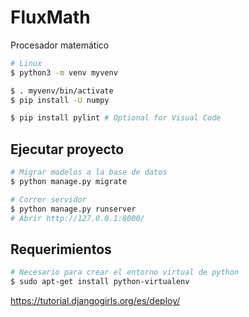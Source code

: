 # FluxMath

Procesador matemático

```sh
# Linux
$ python3 -m venv myvenv

$ . myvenv/bin/activate
$ pip install -U numpy

$ pip install pylint # Optional for Visual Code
```

## Ejecutar proyecto

```sh
# Migrar modelos a la base de datos
$ python manage.py migrate

# Correr servidor
$ python manage.py runserver
# Abrir http://127.0.0.1:8000/
```


## Requerimientos

```sh
# Necesario para crear el entorno virtual de python
$ sudo apt-get install python-virtualenv
```

https://tutorial.djangogirls.org/es/deploy/